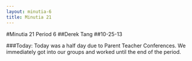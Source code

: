 ```yaml
---
layout: minutia-6
title: Minutia 21
---
```


#Minutia 21 Period 6
##Derek Tang
##10-25-13

###Today: 
Today was a half day due to Parent Teacher Conferences. We immediately got into our groups and worked until the end of the period.
